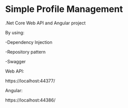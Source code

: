 # Simple Profile Management

.Net Core Web API and Angular project

By using:

-Dependency Injection

-Repository pattern

-Swagger


Web API:

https://localhost:44377/

Angular:

https://localhost:44386/
